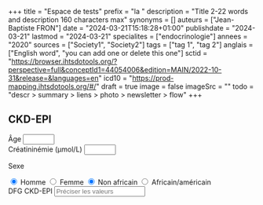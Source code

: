 +++
title = "Espace de tests"
prefix = "la "
description = "Title 2-22 words and description 160 characters max"
synonyms = []
auteurs = ["Jean-Baptiste FRON"]
date = "2024-03-21T15:18:28+01:00"
publishdate = "2024-03-21"
lastmod = "2024-03-21"
specialites = ["endocrinologie"]
annees = "2020"
sources = ["Society1", "Society2"]
tags = ["tag 1", "tag 2"]
anglais = ["English word", "you can add one or delete this one"]
sctid = "https://browser.ihtsdotools.org/?perspective=full&conceptId1=44054006&edition=MAIN/2022-10-31&release=&languages=en"
icd10 = "https://prod-mapping.ihtsdotools.org/#/"
draft = true
image = false
imageSrc = ""
todo = "descr > summary > liens > photo > newsletter > flow"
+++

## CKD-EPI

<div class="card-body card-util rounded-lg border my-5" id="form-gfr">
  <div class="d-block d-lg-flex form-gfr">
    <div class="form-group floating-label textfield-box form-ripple mr-3">
      <label for="gfr-age">Âge</label>
      <input class="form-control" id="gfr-age" type="number" min="16" max="120">
    </div>
    <div class="form-group floating-label textfield-box form-ripple mr-3">
      <label for="gfr-creatinine">Créatininémie (µmol/L)</label>
      <input class="form-control" id="gfr-creatinine" type="number" min="10" max="500">
    </div>
  </div>
  <p class="typography-overline mb-0">Sexe</p>
    <input type="radio" name="gfr-sex" id="gfr-sex-m" value="man" class="d-input-none" checked required>
    <label for="gfr-sex-m" class="chip chip-action chip-choice">Homme</label>
    <input type="radio" name="gfr-sex" id="gfr-sex-f" value="woman" class="d-input-none">
    <label for="gfr-sex-f" class="chip chip-action chip-choice">Femme</label>
    <input type="radio" name="gfr-ethnic" id="gfr-ethnic-other" value="other" class="d-input-none" checked required>
    <label for="gfr-ethnic-other" class="chip chip-action chip-choice">Non africain</label>
    <input type="radio" name="gfr-ethnic" id="gfr-ethnic-african" value="african" class="d-input-none">
    <label for="gfr-ethnic-african" class="chip chip-action chip-choice">Africain/américain</label>
    <div>
      <label for="input-gfr">DFG CKD-EPI</label>
      <input class="form-control" id="input-gfr" type="text" placeholder="Préciser les valeurs" readonly>
    </div>
  </div>
</div>
<script type="module" async>
   // Outil de calcul du DFG CKD-EPI by djibe
  window.addEventListener( 'load', () => {
    const age = document.getElementById('gfr-age');
    const creatinine = document.getElementById('gfr-creatinine');
    const gfrEl = document.getElementById('input-gfr');
    [age, creatinine].forEach(elem => elem.addEventListener('input', () => calcGFR() ));
    [...document.querySelectorAll('#form-gfr input[type="radio"]')].forEach(elem => elem.addEventListener('change', () => calcGFR() ));
    const calcGFR = () => {
      const sex = document.querySelector('input[name="gfr-sex"]:checked');
      const ethnic = document.querySelector('input[name="gfr-ethnic"]:checked');
      const ageVal = parseInt(age.value);
      const creatinineVal = parseFloat(creatinine.value);
      var alpha, beta;
      if (sex.value === "man") {
        alpha = 141;
        beta = 0.9;
      } else {
        alpha = 144;
        beta = 0.7;
      }
      if (ageVal > 0 && creatinineVal > 0) {
        let gfr = 141 * Math.min(Math.pow(creatinineVal / beta, -alpha), 1) * Math.pow(0.993, ageVal);
        console.log(gfr)
        // Adjust for African/American ethnicity
        if (ethnic.value === "african") {
          gfr *= 1.159;
        }
        // Update the input field with the calculated GFR
        gfrEl.value = gfr.toFixed(2);
      }
    };
    }
  );
</script>
